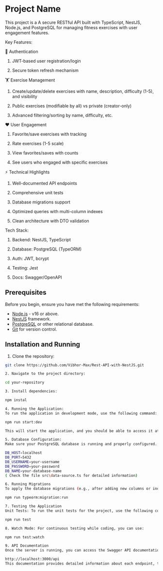 # Project Name

This project is a A secure RESTful API built with TypeScript, NestJS, Node.js, and PostgreSQL for managing fitness exercises with user engagement features.

Key Features:

🔐 Authentication

1. JWT-based user registration/login

2. Secure token refresh mechanism

🏋️ Exercise Management

1. Create/update/delete exercises with name, description, difficulty (1-5), and visibility

2. Public exercises (modifiable by all) vs private (creator-only)

3. Advanced filtering/sorting by name, difficulty, etc.

❤️ User Engagement

1. Favorite/save exercises with tracking

2. Rate exercises (1-5 scale)

3. View favorites/saves with counts

4. See users who engaged with specific exercises

⚡ Technical Highlights

1. Well-documented API endpoints

2. Comprehensive unit tests

3. Database migrations support

4. Optimized queries with multi-column indexes

5. Clean architecture with DTO validation

Tech Stack:

1. Backend: NestJS, TypeScript

2. Database: PostgreSQL (TypeORM)

3. Auth: JWT, bcrypt

4. Testing: Jest

5. Docs: Swagger/OpenAPI

## Prerequisites

Before you begin, ensure you have met the following requirements:

- [Node.js](https://nodejs.org/) - v16 or above.
- [NestJS](https://nestjs.com/) framework.
- [PostgreSQL](https://www.postgresql.org/) or other relational database.
- [Git](https://git-scm.com/) for version control.

## Installation and Running

1. Clone the repository:

```bash
git clone https://github.com/Vibhor-Max/Rest-API-with-NestJS.git

2. Navigate to the project directory:

cd your-repository

3. Install dependencies:

npm instal

4. Running the Application:
To run the application in development mode, use the following command:

npm run start:dev

This will start the application, and you should be able to access it at http://localhost:3000.

5. Database Configuration:
Make sure your PostgreSQL database is running and properly configured. Update the .env file with your database credentials:

DB_HOST=localhost
DB_PORT=5432
DB_USERNAME=your-username
DB_PASSWORD=your-password
DB_NAME=your-database-name
( Check the file src\data-source.ts for detailed information) 

6. Running Migrations
To apply the database migrations (e.g., after adding new columns or indexes), run the following command:

npm run typeorm:migration:run

7. Testing the Application
Unit Tests: To run the unit tests for the project, use the following command:

npm run test

8. Watch Mode: For continuous testing while coding, you can use:

npm run test:watch

9. API Documentation
Once the server is running, you can access the Swagger API documentation at:

http://localhost:3000/api
This documentation provides detailed information about each endpoint, the request and response formats, and any other relevant details.
